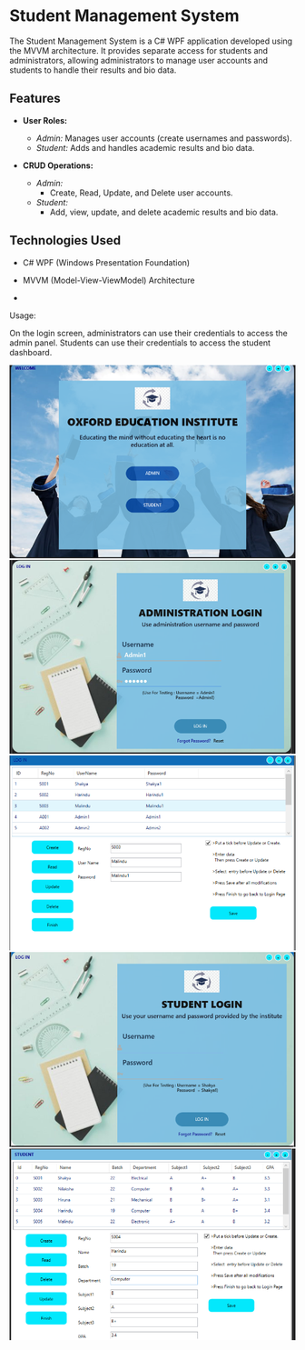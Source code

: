 # Student Management System

The Student Management System is a C# WPF application developed using the MVVM architecture. It provides separate access for students and administrators, allowing administrators to manage user accounts and students to handle their results and bio data.

## Features

- **User Roles:**
  - *Admin:* Manages user accounts (create usernames and passwords).
  - *Student:* Adds and handles academic results and bio data.

- **CRUD Operations:**
  - *Admin:*
    - Create, Read, Update, and Delete user accounts.
  - *Student:*
    - Add, view, update, and delete academic results and bio data.

## Technologies Used

- C# WPF (Windows Presentation Foundation)
- MVVM (Model-View-ViewModel) Architecture

- 
Usage:

On the login screen, administrators can use their credentials to access the admin panel.
Students can use their credentials to access the student dashboard.

![Login Screen](images/p1.png)
![Login Screen](images/p2.png)
![Login Screen](images/p3.png)
![Login Screen](images/p4.png)
![Login Screen](images/p5.png)
